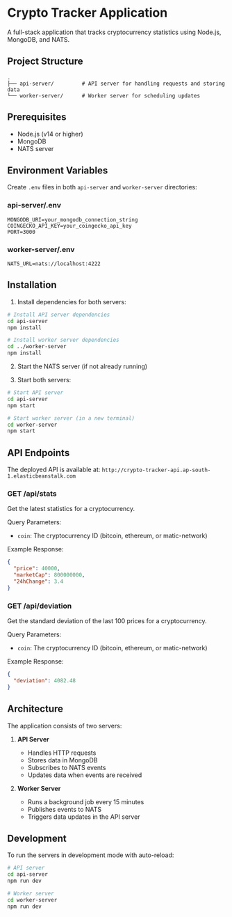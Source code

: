 # Crypto Tracker Application

A full-stack application that tracks cryptocurrency statistics using Node.js, MongoDB, and NATS.

## Project Structure

```
.
├── api-server/         # API server for handling requests and storing data
└── worker-server/      # Worker server for scheduling updates
```

## Prerequisites

- Node.js (v14 or higher)
- MongoDB
- NATS server

## Environment Variables

Create `.env` files in both `api-server` and `worker-server` directories:

### api-server/.env
```
MONGODB_URI=your_mongodb_connection_string
COINGECKO_API_KEY=your_coingecko_api_key
PORT=3000
```

### worker-server/.env
```
NATS_URL=nats://localhost:4222
```

## Installation

1. Install dependencies for both servers:

```bash
# Install API server dependencies
cd api-server
npm install

# Install worker server dependencies
cd ../worker-server
npm install
```

2. Start the NATS server (if not already running)

3. Start both servers:

```bash
# Start API server
cd api-server
npm start

# Start worker server (in a new terminal)
cd worker-server
npm start
```

## API Endpoints

The deployed API is available at: `http://crypto-tracker-api.ap-south-1.elasticbeanstalk.com`

### GET /api/stats
Get the latest statistics for a cryptocurrency.

Query Parameters:
- `coin`: The cryptocurrency ID (bitcoin, ethereum, or matic-network)

Example Response:
```json
{
  "price": 40000,
  "marketCap": 800000000,
  "24hChange": 3.4
}
```

### GET /api/deviation
Get the standard deviation of the last 100 prices for a cryptocurrency.

Query Parameters:
- `coin`: The cryptocurrency ID (bitcoin, ethereum, or matic-network)

Example Response:
```json
{
  "deviation": 4082.48
}
```

## Architecture

The application consists of two servers:

1. **API Server**
   - Handles HTTP requests
   - Stores data in MongoDB
   - Subscribes to NATS events
   - Updates data when events are received

2. **Worker Server**
   - Runs a background job every 15 minutes
   - Publishes events to NATS
   - Triggers data updates in the API server

## Development

To run the servers in development mode with auto-reload:

```bash
# API server
cd api-server
npm run dev

# Worker server
cd worker-server
npm run dev
```